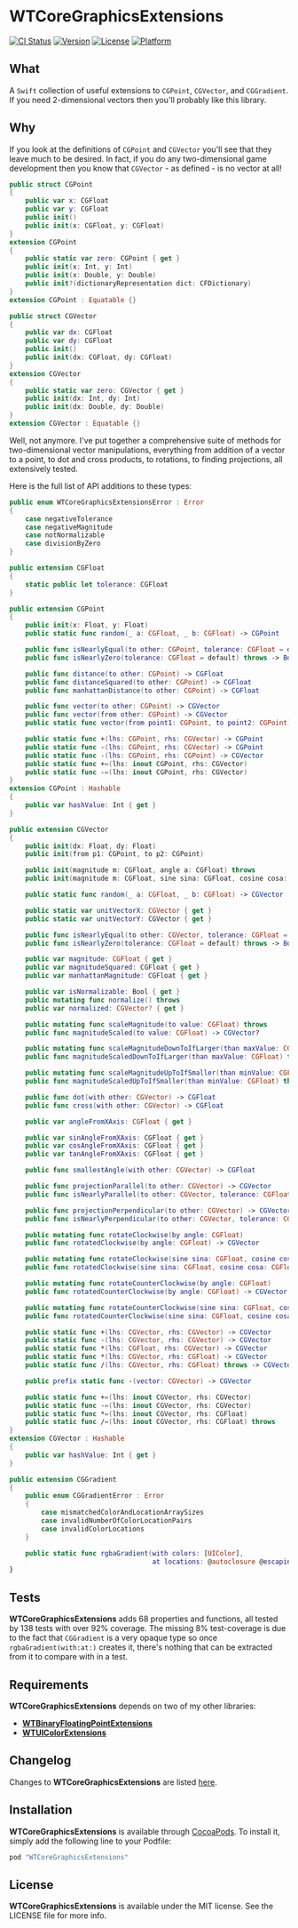 # WTCoreGraphicsExtensions

[![CI Status](http://img.shields.io/travis/wltrup/Swift-WTCoreGraphicsExtensions.svg?style=flat)](https://travis-ci.org/wltrup/Swift-WTCoreGraphicsExtensions)
[![Version](https://img.shields.io/cocoapods/v/WTCoreGraphicsExtensions.svg?style=flat)](http://cocoapods.org/pods/WTCoreGraphicsExtensions)
[![License](https://img.shields.io/cocoapods/l/WTCoreGraphicsExtensions.svg?style=flat)](http://cocoapods.org/pods/WTCoreGraphicsExtensions)
[![Platform](https://img.shields.io/cocoapods/p/WTCoreGraphicsExtensions.svg?style=flat)](http://cocoapods.org/pods/WTCoreGraphicsExtensions)

## What

A `Swift` collection of useful extensions to `CGPoint`, `CGVector`, and `CGGradient`.
If you need 2-dimensional vectors then you'll probably like this library.

## Why

If you look at the definitions of `CGPoint` and `CGVector` you'll see that they leave much to be desired. In fact, if you do any two-dimensional game development then you know that `CGVector` - as defined - is no vector at all!

```swift
public struct CGPoint
{
    public var x: CGFloat
    public var y: CGFloat
    public init()
    public init(x: CGFloat, y: CGFloat)
}
extension CGPoint
{
    public static var zero: CGPoint { get }
    public init(x: Int, y: Int)
    public init(x: Double, y: Double)
    public init?(dictionaryRepresentation dict: CFDictionary)
}
extension CGPoint : Equatable {}

public struct CGVector
{
    public var dx: CGFloat
    public var dy: CGFloat
    public init()
    public init(dx: CGFloat, dy: CGFloat)
}
extension CGVector
{
    public static var zero: CGVector { get }
    public init(dx: Int, dy: Int)
    public init(dx: Double, dy: Double)
}
extension CGVector : Equatable {}
```

Well, not anymore. I've put together a comprehensive suite of methods for two-dimensional vector manipulations, everything from addition of a vector to a point, to dot and cross products, to rotations, to finding projections,
all extensively tested.

Here is the full list of API additions to these types:

```swift
public enum WTCoreGraphicsExtensionsError : Error
{
    case negativeTolerance
    case negativeMagnitude
    case notNormalizable
    case divisionByZero
}

public extension CGFloat
{
    static public let tolerance: CGFloat
}

public extension CGPoint
{
    public init(x: Float, y: Float)
    public static func random(_ a: CGFloat, _ b: CGFloat) -> CGPoint

    public func isNearlyEqual(to other: CGPoint, tolerance: CGFloat = default) throws -> Bool
    public func isNearlyZero(tolerance: CGFloat = default) throws -> Bool

    public func distance(to other: CGPoint) -> CGFloat
    public func distanceSquared(to other: CGPoint) -> CGFloat
    public func manhattanDistance(to other: CGPoint) -> CGFloat

    public func vector(to other: CGPoint) -> CGVector
    public func vector(from other: CGPoint) -> CGVector
    public static func vector(from point1: CGPoint, to point2: CGPoint) -> CGVector

    public static func +(lhs: CGPoint, rhs: CGVector) -> CGPoint
    public static func -(lhs: CGPoint, rhs: CGVector) -> CGPoint
    public static func -(lhs: CGPoint, rhs: CGPoint) -> CGVector
    public static func +=(lhs: inout CGPoint, rhs: CGVector)
    public static func -=(lhs: inout CGPoint, rhs: CGVector)
}
extension CGPoint : Hashable
{
    public var hashValue: Int { get }
}

public extension CGVector
{
    public init(dx: Float, dy: Float)
    public init(from p1: CGPoint, to p2: CGPoint)

    public init(magnitude m: CGFloat, angle a: CGFloat) throws
    public init(magnitude m: CGFloat, sine sina: CGFloat, cosine cosa: CGFloat) throws

    public static func random(_ a: CGFloat, _ b: CGFloat) -> CGVector

    public static var unitVectorX: CGVector { get }
    public static var unitVectorY: CGVector { get }

    public func isNearlyEqual(to other: CGVector, tolerance: CGFloat = default) throws -> Bool
    public func isNearlyZero(tolerance: CGFloat = default) throws -> Bool

    public var magnitude: CGFloat { get }
    public var magnitudeSquared: CGFloat { get }
    public var manhattanMagnitude: CGFloat { get }

    public var isNormalizable: Bool { get }
    public mutating func normalize() throws
    public var normalized: CGVector? { get }

    public mutating func scaleMagnitude(to value: CGFloat) throws
    public func magnitudeScaled(to value: CGFloat) -> CGVector?

    public mutating func scaleMagnitudeDownToIfLarger(than maxValue: CGFloat) throws
    public func magnitudeScaledDownToIfLarger(than maxValue: CGFloat) throws -> CGVector

    public mutating func scaleMagnitudeUpToIfSmaller(than minValue: CGFloat) throws
    public func magnitudeScaledUpToIfSmaller(than minValue: CGFloat) throws -> CGVector

    public func dot(with other: CGVector) -> CGFloat
    public func cross(with other: CGVector) -> CGFloat

    public var angleFromXAxis: CGFloat { get }

    public var sinAngleFromXAxis: CGFloat { get }
    public var cosAngleFromXAxis: CGFloat { get }
    public var tanAngleFromXAxis: CGFloat { get }

    public func smallestAngle(with other: CGVector) -> CGFloat

    public func projectionParallel(to other: CGVector) -> CGVector
    public func isNearlyParallel(to other: CGVector, tolerance: CGFloat = default) throws -> Bool

    public func projectionPerpendicular(to other: CGVector) -> CGVector
    public func isNearlyPerpendicular(to other: CGVector, tolerance: CGFloat = default) throws -> Bool

    public mutating func rotateClockwise(by angle: CGFloat)
    public func rotatedClockwise(by angle: CGFloat) -> CGVector

    public mutating func rotateClockwise(sine sina: CGFloat, cosine cosa: CGFloat)
    public func rotatedClockwise(sine sina: CGFloat, cosine cosa: CGFloat) -> CGVector

    public mutating func rotateCounterClockwise(by angle: CGFloat)
    public func rotatedCounterClockwise(by angle: CGFloat) -> CGVector

    public mutating func rotateCounterClockwise(sine sina: CGFloat, cosine cosa: CGFloat)
    public func rotatedCounterClockwise(sine sina: CGFloat, cosine cosa: CGFloat) -> CGVector

    public static func +(lhs: CGVector, rhs: CGVector) -> CGVector
    public static func -(lhs: CGVector, rhs: CGVector) -> CGVector
    public static func *(lhs: CGFloat, rhs: CGVector) -> CGVector
    public static func *(lhs: CGVector, rhs: CGFloat) -> CGVector
    public static func /(lhs: CGVector, rhs: CGFloat) throws -> CGVector

    public prefix static func -(vector: CGVector) -> CGVector

    public static func +=(lhs: inout CGVector, rhs: CGVector)
    public static func -=(lhs: inout CGVector, rhs: CGVector)
    public static func *=(lhs: inout CGVector, rhs: CGFloat)
    public static func /=(lhs: inout CGVector, rhs: CGFloat) throws
}
extension CGVector : Hashable
{
    public var hashValue: Int { get }
}

public extension CGGradient
{
    public enum CGGradientError : Error
    {
        case mismatchedColorAndLocationArraySizes
        case invalidNumberOfColorLocationPairs
        case invalidColorLocations
    }

    public static func rgbaGradient(with colors: [UIColor],
                                    at locations: @autoclosure @escaping [CGFloat]) throws -> CGGradient?
}
```

## Tests

**WTCoreGraphicsExtensions** adds 68 properties and functions, all tested by 138 tests with over 92%
coverage. The missing 8% test-coverage is due to the fact that `CGGradient` is a very opaque type so once
`rgbaGradient(with:at:)` creates it, there's nothing that can be extracted from it to compare with in a test.

## Requirements

**WTCoreGraphicsExtensions** depends on two of my other libraries:

- [**WTBinaryFloatingPointExtensions**](https://github.com/wltrup/Swift-WTBinaryFloatingPointExtensions)
- [**WTUIColorExtensions**](https://github.com/wltrup/iOS-Swift-WTUIColorExtensions)

## Changelog

Changes to **WTCoreGraphicsExtensions** are listed
[here](https://github.com/wltrup/Swift-WTCoreGraphicsExtensions/blob/master/CHANGELOG.md).

## Installation

**WTCoreGraphicsExtensions** is available through [CocoaPods](http://cocoapods.org). To install
it, simply add the following line to your Podfile:

```ruby
pod "WTCoreGraphicsExtensions"
```

## License

**WTCoreGraphicsExtensions** is available under the MIT license. See the LICENSE file for more info.
